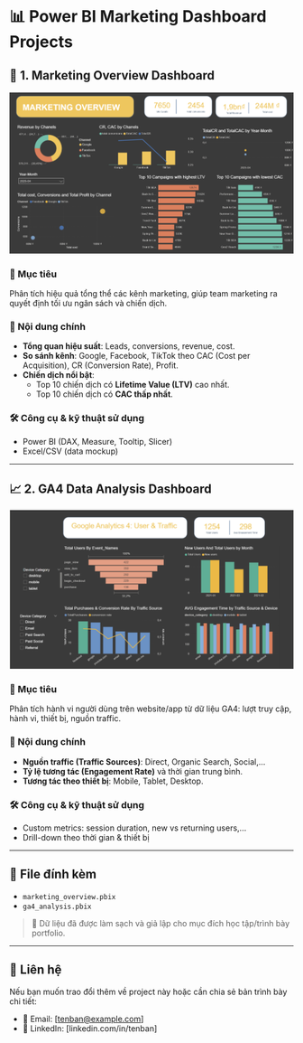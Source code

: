 # 📊 Power BI Marketing Dashboard Projects

## 🚀 1. Marketing Overview Dashboard
![Marketing Overview](https://github.com/HueLeThi/Marketing-Analyst-Overview/blob/master/Screenshot%202025-07-22%20050732.png?raw=true)

### 🎯 Mục tiêu
Phân tích hiệu quả tổng thể các kênh marketing, giúp team marketing ra quyết định tối ưu ngân sách và chiến dịch.

### 📌 Nội dung chính
- **Tổng quan hiệu suất**: Leads, conversions, revenue, cost.
- **So sánh kênh**: Google, Facebook, TikTok theo CAC (Cost per Acquisition), CR (Conversion Rate), Profit.
- **Chiến dịch nổi bật**:
  - Top 10 chiến dịch có **Lifetime Value (LTV)** cao nhất.
  - Top 10 chiến dịch có **CAC thấp nhất**.

### 🛠️ Công cụ & kỹ thuật sử dụng
- Power BI (DAX, Measure, Tooltip, Slicer)
- Excel/CSV (data mockup)

---

## 📈 2. GA4 Data Analysis Dashboard
![GA4 data analyst](https://github.com/HueLeThi/Marketing-Analyst-Overview/blob/master/Screenshot%202025-07-22%20171311.png?raw=true)


### 🎯 Mục tiêu
Phân tích hành vi người dùng trên website/app từ dữ liệu GA4: lượt truy cập, hành vi, thiết bị, nguồn traffic.

### 📌 Nội dung chính
- **Nguồn traffic (Traffic Sources)**: Direct, Organic Search, Social,...
- **Tỷ lệ tương tác (Engagement Rate)** và thời gian trung bình.
- **Tương tác theo thiết bị**: Mobile, Tablet, Desktop.

### 🛠️ Công cụ & kỹ thuật sử dụng
- Custom metrics: session duration, new vs returning users,...
- Drill-down theo thời gian & thiết bị

---

## 📂 File đính kèm
- `marketing_overview.pbix`
- `ga4_analysis.pbix`

> 📝 Dữ liệu đã được làm sạch và giả lập cho mục đích học tập/trình bày portfolio.

---

## 📧 Liên hệ

Nếu bạn muốn trao đổi thêm về project này hoặc cần chia sẻ bản trình bày chi tiết:
- 📩 Email: [tenban@example.com]
- 💼 LinkedIn: [linkedin.com/in/tenban]

